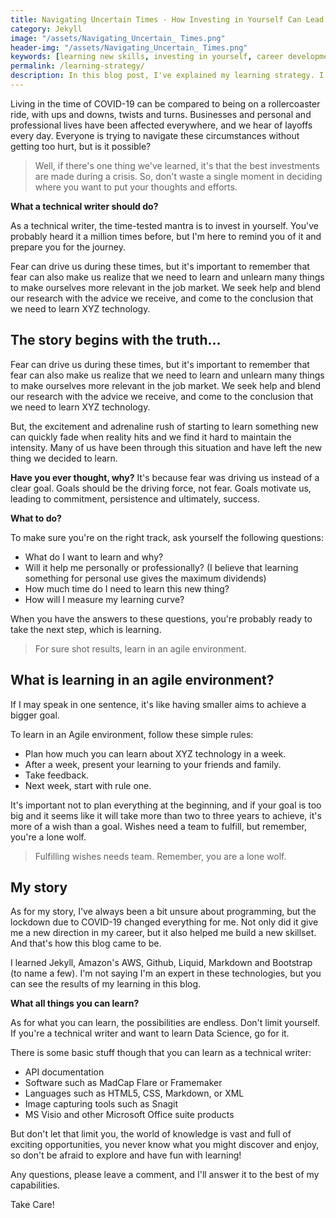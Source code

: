 ```yaml
---
title: Navigating Uncertain Times - How Investing in Yourself Can Lead to Success
category: Jekyll
image: "/assets/Navigating_Uncertain_ Times.png"
header-img: "/assets/Navigating_Uncertain_ Times.png"
keywords: [learning new skills, investing in yourself, career development, job market relevance, agile learning environment, overcoming fear, motivation and commitment, learning during a crisis, personal and professional growth, COVID-19 and career impact]
permalink: /learning-strategy/
description: In this blog post, I've explained my learning strategy. I've been following this strategy for quite some time now, and the results are just amazing. I like to call it "Learning in an agile environment." I'm sure it will help you in learning something useful in these trying times.
---
```


Living in the time of COVID-19 can be compared to being on a rollercoaster ride, with ups and downs, twists and turns. Businesses and personal and professional lives have been affected everywhere, and we hear of layoffs every day. Everyone is trying to navigate these circumstances without getting too hurt, but is it possible?

> Well, if there's one thing we've learned, it's that the best investments are made during a crisis. So, don't waste a single moment in deciding where you want to put your thoughts and efforts.

**What a technical writer should do?**

As a technical writer, the time-tested mantra is to invest in yourself. You've probably heard it a million times before, but I'm here to remind you of it and prepare you for the journey.

Fear can drive us during these times, but it's important to remember that fear can also make us realize that we need to learn and unlearn many things to make ourselves more relevant in the job market. We seek help and blend our research with the advice we receive, and come to the conclusion that we need to learn XYZ technology.

## The story begins with the truth...

Fear can drive us during these times, but it's important to remember that fear can also make us realize that we need to learn and unlearn many things to make ourselves more relevant in the job market. We seek help and blend our research with the advice we receive, and come to the conclusion that we need to learn XYZ technology.

But, the excitement and adrenaline rush of starting to learn something new can quickly fade when reality hits and we find it hard to maintain the intensity. Many of us have been through this situation and have left the new thing we decided to learn.

**Have you ever thought, why?**
It's because fear was driving us instead of a clear goal. Goals should be the driving force, not fear. Goals motivate us, leading to commitment, persistence and ultimately, success.

**What to do?**

To make sure you're on the right track, ask yourself the following questions:

* What do I want to learn and why?
* Will it help me personally or professionally? (I believe that learning something for personal use gives the maximum dividends)
* How much time do I need to learn this new thing?
* How will I measure my learning curve?

When you have the answers to these questions, you're probably ready to take the next step, which is learning.

> For sure shot results, learn in an agile environment.

## What is learning in an agile environment?

If I may speak in one sentence, it's like having smaller aims to achieve a bigger goal.

To learn in an Agile environment, follow these simple rules:

* Plan how much you can learn about XYZ technology in a week.
* After a week, present your learning to your friends and family.
* Take feedback.
* Next week, start with rule one.

It's important not to plan everything at the beginning, and if your goal is too big and it seems like it will take more than two to three years to achieve, it's more of a wish than a goal. Wishes need a team to fulfill, but remember, you're a lone wolf.

> Fulfilling wishes needs team. Remember, you are a lone wolf.

## My story

As for my story, I've always been a bit unsure about programming, but the lockdown due to COVID-19 changed everything for me. Not only did it give me a new direction in my career, but it also helped me build a new skillset. And that's how this blog came to be.

I learned Jekyll, Amazon's AWS, Github, Liquid, Markdown and Bootstrap (to name a few). I'm not saying I'm an expert in these technologies, but you can see the results of my learning in this blog.

**What all things you can learn?**

As for what you can learn, the possibilities are endless. Don't limit yourself. If you're a technical writer and want to learn Data Science, go for it.

There is some basic stuff though that you can learn as a technical writer:

 - API documentation
 - Software such as MadCap Flare or Framemaker
 - Languages such as HTML5, CSS, Markdown, or XML
 - Image capturing tools such as Snagit
 - MS Visio and other Microsoft Office suite products
   
But don't let that limit you, the world of knowledge is vast and full of exciting opportunities, you never know what you might discover and enjoy, so don't be afraid to explore and have fun with learning!

Any questions, please leave a comment, and I'll answer it to the best of my capabilities.

Take Care!
